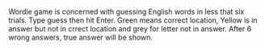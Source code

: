 Wordle game is concerned with guessing English words in less that six trials.
Type guess then hit Enter.
Green means correct location, Yellow is in answer but not in crrect location and grey for letter not in answer.
After 6 wrong answers, true answer will be shown.
